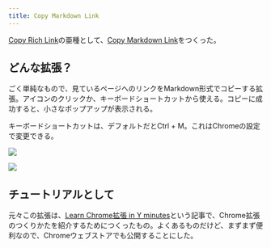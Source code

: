 ```yaml
---
title: Copy Markdown Link
---
```

[Copy Rich Link](https://chrome.google.com/webstore/detail/copy-rich-link/hikiamlgpdcabppakpmemaofmkgknpea)の亜種として、[Copy Markdown Link](https://chrome.google.com/webstore/detail/copy-markdown-link/gkceaaphhbeanfciglgpffnncfpipjpa)をつくった。

どんな拡張？
------

ごく単純なもので、見ているページへのリンクをMarkdown形式でコピーする拡張。アイコンのクリックか、キーボードショートカットから使える。コピーに成功すると、小さなポップアップが表示される。

キーボードショートカットは、デフォルトだとCtrl + M。これはChromeの設定で変更できる。

![](https://lh4.googleusercontent.com/dEwj0wsbqmrbZOCCBWOfTNF_i6lQsDybr_NKDjLu2h76NU4NPf4iWBwBnTtjBCK9MZGFzJVHvngyUZH7i1zvnqspV1tt83iPLZyYlwWj_c8A7yFoBVZ_zb-hSSBcPUlFBTuP412gljt62ck_Yk4Icw)

![](https://lh6.googleusercontent.com/2FQtDkad3NuI-Uxv-Zq7CERDc977L3EyfM5tUu3qCdML8LmSuhGXcYLbdKxEZYQhZMxKFxxZRrR9RtV2tv63KsI26HZI6fwClGKUdYgo2wynSAL5up8sa764-I0d_EmYjnSMF5_XQIm4Bef3PZY6hg)

チュートリアルとして
----------

元々この拡張は、[Learn Chrome拡張 in Y minutes](https://r7kamura.com/articles/2022-05-18-learn-chrome-extention-in-y-minutes)という記事で、Chrome拡張のつくりかたを紹介するためにつくったもの。よくあるものだけど、まずまず便利なので、Chromeウェブストアでも公開することにした。
